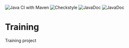 ![Java CI with Maven](https://github.com/shashikantmore/training/workflows/Java%20CI%20with%20Maven/badge.svg)
![Checkstyle](https://github.com/shashikantmore/training/workflows/Checkstyle/badge.svg)
![JavaDoc](https://github.com/shashikantmore/training/workflows/JavaDoc/badge.svg)
![JavaDoc](https://github.com/shashikantmore/training/workflows/Findbugs/badge.svg)
# Training

Training project

